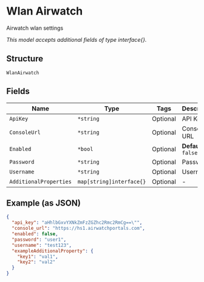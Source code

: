 
# Wlan Airwatch

Airwatch wlan settings

*This model accepts additional fields of type interface{}.*

## Structure

`WlanAirwatch`

## Fields

| Name | Type | Tags | Description |
|  --- | --- | --- | --- |
| `ApiKey` | `*string` | Optional | API Key |
| `ConsoleUrl` | `*string` | Optional | Console URL |
| `Enabled` | `*bool` | Optional | **Default**: `false` |
| `Password` | `*string` | Optional | Password |
| `Username` | `*string` | Optional | Username |
| `AdditionalProperties` | `map[string]interface{}` | Optional | - |

## Example (as JSON)

```json
{
  "api_key": "aHhlbGxvYXNkZmFzZGZhc2Rmc2RmCg==\"",
  "console_url": "https://hs1.airwatchportals.com",
  "enabled": false,
  "password": "user1",
  "username": "test123",
  "exampleAdditionalProperty": {
    "key1": "val1",
    "key2": "val2"
  }
}
```


